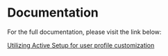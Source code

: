 # Documentation

For the full documentation, please visit the link below:

[Utilizing Active Setup for user profile customization](https://blog.wuibaille.fr/2023/06/active-setup-et-personnalisation-utilisateur/)
